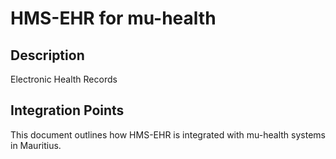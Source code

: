 # HMS-EHR for mu-health

## Description

Electronic Health Records

## Integration Points

This document outlines how HMS-EHR is integrated with mu-health systems in Mauritius.
